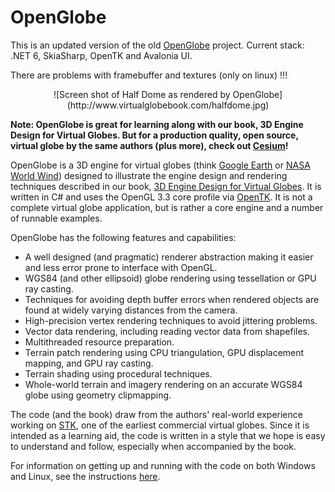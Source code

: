 OpenGlobe
=========
This is an updated version of the old [OpenGlobe](https://github.com/virtualglobebook/OpenGlobe) project.
Current stack: .NET 6, SkiaSharp, OpenTK and Avalonia UI.

There are problems with framebuffer and textures (only on linux) !!!


<center>
![Screen shot of Half Dome as rendered by OpenGlobe](http://www.virtualglobebook.com/halfdome.jpg)
</center>

**Note: OpenGlobe is great for learning along with our book, 3D Engine Design for Virtual Globes.  But for a production quality, open source, virtual globe by the same authors (plus more), check out [Cesium](https://cesiumjs.org)!**

OpenGlobe is a 3D engine for virtual globes (think [Google Earth](http://earth.google.com) or [NASA World Wind](http://worldwind.arc.nasa.gov)) designed to illustrate the engine design and rendering techniques described in our book, [3D Engine Design for Virtual Globes](http://www.virtualglobebook.com).  It is written in C# and uses the OpenGL 3.3 core profile via [OpenTK](http://www.opentk.com).  It is not a complete virtual globe application, but is rather a core engine and a number of runnable examples.

OpenGlobe has the following features and capabilities:

- A well designed (and pragmatic) renderer abstraction making it easier and less error prone to interface with OpenGL.
- WGS84 (and other ellipsoid) globe rendering using tessellation or GPU ray casting.
- Techniques for avoiding depth buffer errors when rendered objects are found at widely varying distances from the camera.
- High-precision vertex rendering techniques to avoid jittering problems.
- Vector data rendering, including reading vector data from shapefiles.
- Multithreaded resource preparation.
- Terrain patch rendering using CPU triangulation, GPU displacement mapping, and GPU ray casting.
- Terrain shading using procedural techniques.
- Whole-world terrain and imagery rendering on an accurate WGS84 globe using geometry clipmapping.

The code (and the book) draw from the authors' real-world experience working on [STK](http://www.agi.com), one of the earliest commercial virtual globes.  Since it is intended as a learning aid, the code is written in a style that we hope is easy to understand and follow, especially when accompanied by the book.

For information on getting up and running with the code on both Windows and Linux, see the instructions [here](http://www.virtualglobebook.com/code.html).

